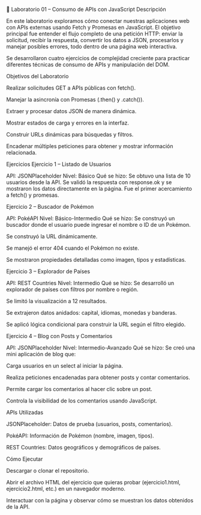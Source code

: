 🧪 Laboratorio 01 – Consumo de APIs con JavaScript
Descripción

En este laboratorio exploramos cómo conectar nuestras aplicaciones web con APIs externas usando Fetch y Promesas en JavaScript.
El objetivo principal fue entender el flujo completo de una petición HTTP: enviar la solicitud, recibir la respuesta, convertir los datos a JSON, procesarlos y manejar posibles errores, todo dentro de una página web interactiva.

Se desarrollaron cuatro ejercicios de complejidad creciente para practicar diferentes técnicas de consumo de APIs y manipulación del DOM.

Objetivos del Laboratorio

Realizar solicitudes GET a APIs públicas con fetch().

Manejar la asincronía con Promesas (.then() y .catch()).

Extraer y procesar datos JSON de manera dinámica.

Mostrar estados de carga y errores en la interfaz.

Construir URLs dinámicas para búsquedas y filtros.

Encadenar múltiples peticiones para obtener y mostrar información relacionada.

Ejercicios
Ejercicio 1 – Listado de Usuarios

API: JSONPlaceholder
Nivel: Básico
Qué se hizo: Se obtuvo una lista de 10 usuarios desde la API. Se validó la respuesta con response.ok y se mostraron los datos directamente en la página. Fue el primer acercamiento a fetch() y promesas.

Ejercicio 2 – Buscador de Pokémon

API: PokéAPI
Nivel: Básico-Intermedio
Qué se hizo: Se construyó un buscador donde el usuario puede ingresar el nombre o ID de un Pokémon.

Se construyó la URL dinámicamente.

Se manejó el error 404 cuando el Pokémon no existe.

Se mostraron propiedades detalladas como imagen, tipos y estadísticas.

Ejercicio 3 – Explorador de Países

API: REST Countries
Nivel: Intermedio
Qué se hizo: Se desarrolló un explorador de países con filtros por nombre o región.

Se limitó la visualización a 12 resultados.

Se extrajeron datos anidados: capital, idiomas, monedas y banderas.

Se aplicó lógica condicional para construir la URL según el filtro elegido.

Ejercicio 4 – Blog con Posts y Comentarios

API: JSONPlaceholder
Nivel: Intermedio-Avanzado
Qué se hizo: Se creó una mini aplicación de blog que:

Carga usuarios en un select al iniciar la página.

Realiza peticiones encadenadas para obtener posts y contar comentarios.

Permite cargar los comentarios al hacer clic sobre un post.

Controla la visibilidad de los comentarios usando JavaScript.

APIs Utilizadas

JSONPlaceholder: Datos de prueba (usuarios, posts, comentarios).

PokéAPI: Información de Pokémon (nombre, imagen, tipos).

REST Countries: Datos geográficos y demográficos de países.

Cómo Ejecutar

Descargar o clonar el repositorio.

Abrir el archivo HTML del ejercicio que quieras probar (ejercicio1.html, ejercicio2.html, etc.) en un navegador moderno.

Interactuar con la página y observar cómo se muestran los datos obtenidos de la API.
